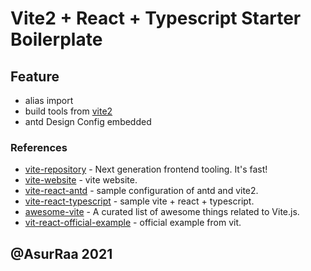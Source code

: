 # Vite2 + React + Typescript Starter Boilerplate

 
## Feature

- alias import
- build tools from [vite2](https://github.com/vitejs/vite)
- antd Design Config embedded

### References

- [vite-repository](https://github.com/vitejs/vite) - Next generation frontend tooling. It's fast!
- [vite-website](https://vitejs.dev/guide/migration.html#custom-blocks-transforms) - vite website.
- [vite-react-antd](https://github.com/Nick930826/vite-react-app) - sample configuration of antd and vite2.
- [vite-react-typescript](https://github.com/Dieman89/vite-reactts-chakra-starter) - sample vite + react + typescript.
- [awesome-vite](https://github.com/vitejs/awesome-vite) - A curated list of awesome things related to Vite.js.
- [vit-react-official-example](https://github.com/vitejs/vite/tree/main/packages/create-app/template-react-ts) - official example from vit.

## @AsurRaa 2021
